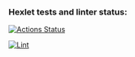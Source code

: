 ### Hexlet tests and linter status:
[![Actions Status](https://github.com/PolinaIkonnikova/python-project-lvl2/workflows/hexlet-check/badge.svg)](https://github.com/PolinaIkonnikova/python-project-lvl2/actions)

[![Lint](https://github.com/PolinaIkonnikova/python-project-lvl2/actions/workflows/linter.yml/badge.svg)](https://github.com/PolinaIkonnikova/python-project-lvl2/actions/workflows/linter.yml)

